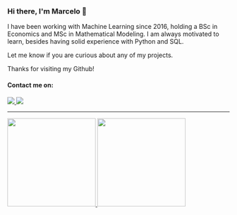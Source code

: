 ### Hi there, I'm Marcelo 👋 


I have been working with Machine Learning since 2016, holding a BSc in Economics and MSc in Mathematical Modeling. I am always motivated to learn, besides having solid experience with Python and SQL. 

Let me know if you are curious about any of my projects.

Thanks for visiting my Github!

#### Contact me on:

<div>
    <a href="mailto:marcelobbribeiro@gmail.com" target="_blank">
        <img src="https://img.shields.io/badge/Gmail-D14836?style=for-the-badge&logo=gmail&logoColor=white" target="_blank"/>
    </a>
    <a href="https://www.linkedin.com/in/marcelobarataribeiro/" target="_blank">
        <img src="https://img.shields.io/badge/LinkedIn-0077B5?style=for-the-badge&logo=linkedin&logoColor=white" target="_blank"/>
    </a>
</div>


-----

<div>
    <a href="https://github.com/Franklin-oliveira">
        <img height="200em" src="https://github-readme-stats.vercel.app/api/top-langs/?username=Marcelobbr&layout=compact&langs_count=16&theme=light"/>
        <img height="200em" src="https://github-readme-stats.vercel.app/api?username=Marcelobbr&show_icons=true&theme=light&include_all_commits=true&count_private=true"/>
    </a>
</div>

<!--
**Marcelobbr/Marcelobbr** is a ✨ _special_ ✨ repository because its `README.md` (this file) appears on your GitHub profile.

Here are some ideas to get you started:

- 🔭 I’m currently working on ...
- 🌱 I’m currently learning ...
- 👯 I’m looking to collaborate on ...
- 🤔 I’m looking for help with ...
- 💬 Ask me about ...
- 📫 How to reach me: ...
- 😄 Pronouns: ...
- ⚡ Fun fact: ...
-->
